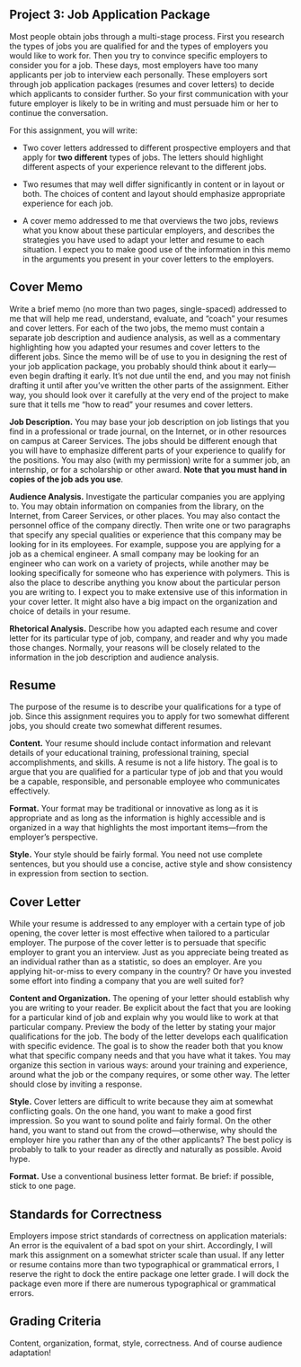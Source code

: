 ## Project 3: Job Application Package

Most people obtain jobs through a multi-stage process. First you research the types of jobs you are qualified for and the types of employers you would like to work for. Then you try to convince specific employers to consider you for a job. These days, most employers have too many applicants per job to interview each personally. These employers sort through job application packages (resumes and cover letters) to decide which applicants to consider further. So your first communication with your future employer is likely to be in writing and must persuade him or her to continue the conversation.

For this assignment, you will write:

* Two cover letters addressed to different prospective employers and that apply for **two different** types of jobs. The letters should highlight different aspects of your experience relevant to the different jobs.

* Two resumes that may well differ significantly in content or in layout or both. The choices of content and layout should emphasize appropriate experience for each job.

* A cover memo addressed to me that overviews the two jobs, reviews what you know about these particular employers, and describes the strategies you have used to adapt your letter and resume to each situation. I expect you to make good use of the information in this memo in the arguments you present in your cover letters to the employers.


## Cover Memo

Write a brief memo (no more than two pages, single-spaced) addressed to me that will help me read, understand, evaluate, and “coach” your resumes and cover letters. For each of the two jobs, the memo must contain a separate job description and audience analysis, as well as a commentary highlighting how you adapted your resumes and cover letters to the different jobs. Since the memo will be of use to you in designing the rest of your job application package, you probably should think about it early—even begin drafting it early. It’s not due until the end, and you may not finish drafting it until after you’ve written the other parts of the assignment. Either way, you should look over it carefully at the very end of the project to make sure that it tells me “how to read” your resumes and cover letters.

**Job Description.** You may base your job description on job listings that you find in a professional or trade journal, on the Internet, or in other resources on campus at Career Services. The jobs should be different enough that you will have to emphasize different parts of your experience to qualify for the positions. You may also (with my permission) write for a summer job, an internship, or for a scholarship or other award. **Note that you must hand in copies of the job ads you use**.

**Audience Analysis.** Investigate the particular companies you are applying to. You may obtain information on companies from the library, on the Internet, from Career Services, or other places. You may also contact the personnel office of the company directly. Then write one or two paragraphs that specify any special qualities or experience that this company may be looking for in its employees. For example, suppose you are applying for a job as a chemical engineer. A small company may be looking for an engineer who can work on a variety of projects, while another may be looking specifically for someone who has experience with polymers. This is also the place to describe anything you know about the particular person you are writing to. I expect you to make extensive use of this information in your cover letter. It might also have a big impact on the organization and choice of details in your resume.

**Rhetorical Analysis.** Describe how you adapted each resume and cover letter for its particular type of job, company, and reader and why you made those changes. Normally, your reasons will be closely related to the information in the job description and audience analysis.


## Resume

The purpose of the resume is to describe your qualifications for a type of job. Since this assignment requires you to apply for two somewhat different jobs, you should create two somewhat different resumes.

**Content.** Your resume should include contact information and relevant details of your educational training, professional training, special accomplishments, and skills. A resume is not a life history. The goal is to argue that you are qualified for a particular type of job and that you would be a capable, responsible, and personable employee who communicates effectively.

**Format.** Your format may be traditional or innovative as long as it is appropriate and as long as the information is highly accessible and is organized in a way that highlights the most important items—from the employer’s perspective.

**Style.** Your style should be fairly formal. You need not use complete sentences, but you should use a concise, active style and show consistency in expression from section to section.


## Cover Letter

While your resume is addressed to any employer with a certain type of job opening, the cover letter is most effective when tailored to a particular employer. The purpose of the cover letter is to persuade that specific employer to grant you an interview. Just as you appreciate being treated as an individual rather than as a statistic, so does an employer. Are you applying hit-or-miss to every company in the country? Or have you invested some effort into finding a company that you are well suited for?

**Content and Organization.** The opening of your letter should establish why you are writing to your reader. Be explicit about the fact that you are looking for a particular kind of job and explain why you would like to work at that particular company. Preview the body of the letter by stating your major qualifications for the job. The body of the letter develops each qualification with specific evidence. The goal is to show the reader both that you know what that specific company needs and that you have what it takes. You may organize this section in various ways: around your training and experience, around what the job or the company requires, or some other way. The letter should close by inviting a response.

**Style.** Cover letters are difficult to write because they aim at somewhat conflicting goals. On the one hand, you want to make a good first impression. So you want to sound polite and fairly formal. On the other hand, you want to stand out from the crowd—otherwise, why should the employer hire you rather than any of the other applicants? The best policy is probably to talk to your reader as directly and naturally as possible. Avoid hype.

**Format.** Use a conventional business letter format. Be brief: if possible, stick to one page.


## Standards for Correctness

Employers impose strict standards of correctness on application materials: An error is the equivalent of a bad spot on your shirt. Accordingly, I will mark this assignment on a somewhat stricter scale than usual. If any letter or resume contains more than two typographical or grammatical errors, I reserve the right to dock the entire package one letter grade. I will dock the package even more if there are numerous typographical or grammatical errors.


## Grading Criteria

Content, organization, format, style, correctness. And of course audience adaptation!


